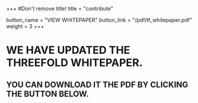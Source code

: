+++
#Don't remove title!
title = "contribute"

button_name = "VIEW WHITEPAPER"
button_link = "/pdf/tf_whitepaper.pdf"
weight = 3
+++
# WE HAVE UPDATED THE THREEFOLD WHITEPAPER.
## YOU CAN DOWNLOAD IT THE PDF BY CLICKING THE BUTTON BELOW.

